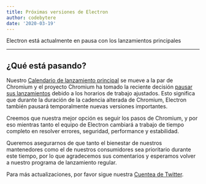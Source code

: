 ```yaml
---
title: Próximas versiones de Electron
author: codebytere
date: '2020-03-19'
---
```


Electron está actualmente en pausa con los lanzamientos principales

---

## ¿Qué está pasando?

Nuestro [Calendario de lanzamiento principal](https://www.electronjs.org/blog/12-week-cadence) se mueve a la par de Chromium y el proyecto Chromium ha tomado la reciente decisión [pausar sus lanzamientos](https://blog.chromium.org/2020/03/upcoming-chrome-releases.html) debido a los horarios de trabajo ajustados. Esto significa que durante la duración de la cadencia alterada de Chromium, Electron también pausará temporalmente nuevas versiones importantes.

Creemos que nuestra mejor opción es seguir los pasos de Chromium, y por eso mientras tanto el equipo de Electron cambiará a trabajo de tiempo completo en resolver errores, seguridad, performance y estabilidad.

Queremos asegurarnos de que tanto el bienestar de nuestros mantenedores como el de nuestros consumidores sea prioritario durante este tiempo, por lo que agradecemos sus comentarios y esperamos volver a nuestro programa de lanzamiento regular.

Para más actualizaciones, por favor sigue nuestra [Cuentea de Twitter](https://twitter.com/electronjs).